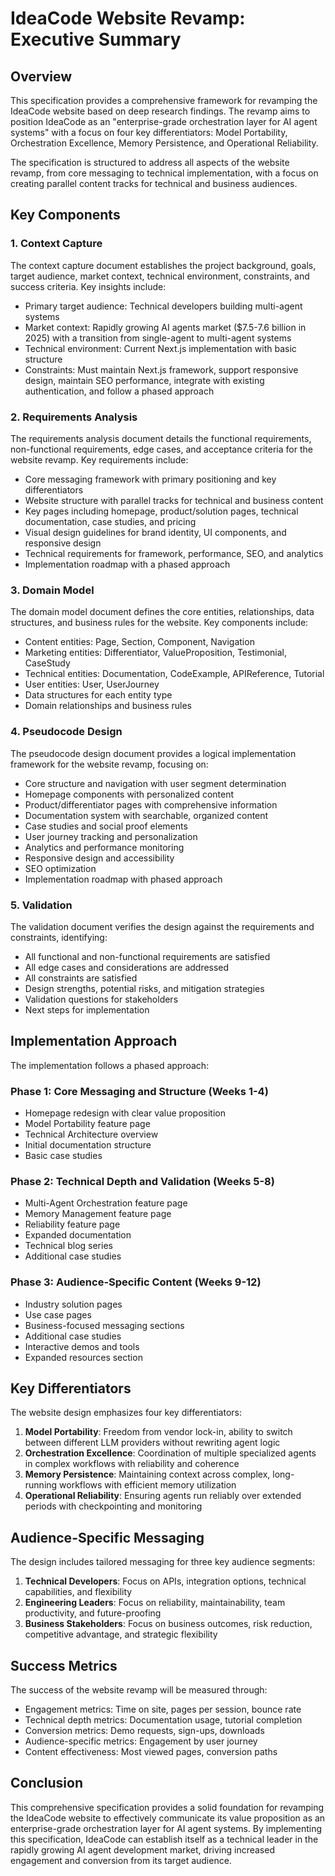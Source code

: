 # IdeaCode Website Revamp: Executive Summary

## Overview

This specification provides a comprehensive framework for revamping the IdeaCode website based on deep research findings. The revamp aims to position IdeaCode as an "enterprise-grade orchestration layer for AI agent systems" with a focus on four key differentiators: Model Portability, Orchestration Excellence, Memory Persistence, and Operational Reliability.

The specification is structured to address all aspects of the website revamp, from core messaging to technical implementation, with a focus on creating parallel content tracks for technical and business audiences.

## Key Components

### 1. Context Capture

The context capture document establishes the project background, goals, target audience, market context, technical environment, constraints, and success criteria. Key insights include:

- Primary target audience: Technical developers building multi-agent systems
- Market context: Rapidly growing AI agents market ($7.5-7.6 billion in 2025) with a transition from single-agent to multi-agent systems
- Technical environment: Current Next.js implementation with basic structure
- Constraints: Must maintain Next.js framework, support responsive design, maintain SEO performance, integrate with existing authentication, and follow a phased approach

### 2. Requirements Analysis

The requirements analysis document details the functional requirements, non-functional requirements, edge cases, and acceptance criteria for the website revamp. Key requirements include:

- Core messaging framework with primary positioning and key differentiators
- Website structure with parallel tracks for technical and business content
- Key pages including homepage, product/solution pages, technical documentation, case studies, and pricing
- Visual design guidelines for brand identity, UI components, and responsive design
- Technical requirements for framework, performance, SEO, and analytics
- Implementation roadmap with a phased approach

### 3. Domain Model

The domain model document defines the core entities, relationships, data structures, and business rules for the website. Key components include:

- Content entities: Page, Section, Component, Navigation
- Marketing entities: Differentiator, ValueProposition, Testimonial, CaseStudy
- Technical entities: Documentation, CodeExample, APIReference, Tutorial
- User entities: User, UserJourney
- Data structures for each entity type
- Domain relationships and business rules

### 4. Pseudocode Design

The pseudocode design document provides a logical implementation framework for the website revamp, focusing on:

- Core structure and navigation with user segment determination
- Homepage components with personalized content
- Product/differentiator pages with comprehensive information
- Documentation system with searchable, organized content
- Case studies and social proof elements
- User journey tracking and personalization
- Analytics and performance monitoring
- Responsive design and accessibility
- SEO optimization
- Implementation roadmap with phased approach

### 5. Validation

The validation document verifies the design against the requirements and constraints, identifying:

- All functional and non-functional requirements are satisfied
- All edge cases and considerations are addressed
- All constraints are satisfied
- Design strengths, potential risks, and mitigation strategies
- Validation questions for stakeholders
- Next steps for implementation

## Implementation Approach

The implementation follows a phased approach:

### Phase 1: Core Messaging and Structure (Weeks 1-4)
- Homepage redesign with clear value proposition
- Model Portability feature page
- Technical Architecture overview
- Initial documentation structure
- Basic case studies

### Phase 2: Technical Depth and Validation (Weeks 5-8)
- Multi-Agent Orchestration feature page
- Memory Management feature page
- Reliability feature page
- Expanded documentation
- Technical blog series
- Additional case studies

### Phase 3: Audience-Specific Content (Weeks 9-12)
- Industry solution pages
- Use case pages
- Business-focused messaging sections
- Additional case studies
- Interactive demos and tools
- Expanded resources section

## Key Differentiators

The website design emphasizes four key differentiators:

1. **Model Portability**: Freedom from vendor lock-in, ability to switch between different LLM providers without rewriting agent logic
2. **Orchestration Excellence**: Coordination of multiple specialized agents in complex workflows with reliability and coherence
3. **Memory Persistence**: Maintaining context across complex, long-running workflows with efficient memory utilization
4. **Operational Reliability**: Ensuring agents run reliably over extended periods with checkpointing and monitoring

## Audience-Specific Messaging

The design includes tailored messaging for three key audience segments:

1. **Technical Developers**: Focus on APIs, integration options, technical capabilities, and flexibility
2. **Engineering Leaders**: Focus on reliability, maintainability, team productivity, and future-proofing
3. **Business Stakeholders**: Focus on business outcomes, risk reduction, competitive advantage, and strategic flexibility

## Success Metrics

The success of the website revamp will be measured through:

- Engagement metrics: Time on site, pages per session, bounce rate
- Technical depth metrics: Documentation usage, tutorial completion
- Conversion metrics: Demo requests, sign-ups, downloads
- Audience-specific metrics: Engagement by user journey
- Content effectiveness: Most viewed pages, conversion paths

## Conclusion

This comprehensive specification provides a solid foundation for revamping the IdeaCode website to effectively communicate its value proposition as an enterprise-grade orchestration layer for AI agent systems. By implementing this specification, IdeaCode can establish itself as a technical leader in the rapidly growing AI agent development market, driving increased engagement and conversion from its target audience.